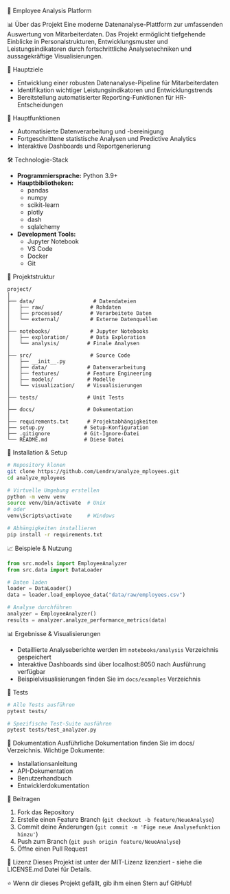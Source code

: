 🚀 Employee Analysis Platform

📊 Über das Projekt
Eine moderne Datenanalyse-Plattform zur umfassenden Auswertung von Mitarbeiterdaten. Das Projekt ermöglicht tiefgehende Einblicke in Personalstrukturen, Entwicklungsmuster und Leistungsindikatoren durch fortschrittliche Analysetechniken und aussagekräftige Visualisierungen.

🎯 Hauptziele
* Entwicklung einer robusten Datenanalyse-Pipeline für Mitarbeiterdaten
* Identifikation wichtiger Leistungsindikatoren und Entwicklungstrends
* Bereitstellung automatisierter Reporting-Funktionen für HR-Entscheidungen

🔑 Hauptfunktionen
* Automatisierte Datenverarbeitung und -bereinigung
* Fortgeschrittene statistische Analysen und Predictive Analytics
* Interaktive Dashboards und Reportgenerierung

🛠️ Technologie-Stack
* **Programmiersprache:** Python 3.9+
* **Hauptbibliotheken:**
   * pandas
   * numpy
   * scikit-learn
   * plotly
   * dash
   * sqlalchemy
* **Development Tools:**
   * Jupyter Notebook
   * VS Code
   * Docker
   * Git

📁 Projektstruktur
```
project/
│
├── data/                   # Datendateien
│   ├── raw/               # Rohdaten
│   ├── processed/         # Verarbeitete Daten
│   └── external/          # Externe Datenquellen
│
├── notebooks/             # Jupyter Notebooks
│   ├── exploration/       # Data Exploration
│   └── analysis/         # Finale Analysen
│
├── src/                   # Source Code
│   ├── __init__.py
│   ├── data/             # Datenverarbeitung
│   ├── features/         # Feature Engineering
│   ├── models/           # Modelle
│   └── visualization/    # Visualisierungen
│
├── tests/                # Unit Tests
│
├── docs/                 # Dokumentation
│
├── requirements.txt      # Projektabhängigkeiten
├── setup.py             # Setup-Konfiguration
├── .gitignore           # Git-Ignore-Datei
└── README.md            # Diese Datei
```

🚀 Installation & Setup
```bash
# Repository klonen
git clone https://github.com/Lendrx/analyze_mployees.git
cd analyze_mployees

# Virtuelle Umgebung erstellen
python -m venv venv
source venv/bin/activate  # Unix
# oder
venv\Scripts\activate     # Windows

# Abhängigkeiten installieren
pip install -r requirements.txt
```

📈 Beispiele & Nutzung
```python
from src.models import EmployeeAnalyzer
from src.data import DataLoader

# Daten laden
loader = DataLoader()
data = loader.load_employee_data("data/raw/employees.csv")

# Analyse durchführen
analyzer = EmployeeAnalyzer()
results = analyzer.analyze_performance_metrics(data)
```

📊 Ergebnisse & Visualisierungen
* Detaillierte Analyseberichte werden im `notebooks/analysis` Verzeichnis gespeichert
* Interaktive Dashboards sind über localhost:8050 nach Ausführung verfügbar
* Beispielvisualisierungen finden Sie im `docs/examples` Verzeichnis

🧪 Tests
```bash
# Alle Tests ausführen
pytest tests/

# Spezifische Test-Suite ausführen
pytest tests/test_analyzer.py
```

📝 Dokumentation
Ausführliche Dokumentation finden Sie im docs/ Verzeichnis. Wichtige Dokumente:
* Installationsanleitung
* API-Dokumentation
* Benutzerhandbuch
* Entwicklerdokumentation

🤝 Beitragen
1. Fork das Repository
2. Erstelle einen Feature Branch (`git checkout -b feature/NeueAnalyse`)
3. Commit deine Änderungen (`git commit -m 'Füge neue Analysefunktion hinzu'`)
4. Push zum Branch (`git push origin feature/NeueAnalyse`)
5. Öffne einen Pull Request

📜 Lizenz
Dieses Projekt ist unter der MIT-Lizenz lizenziert - siehe die LICENSE.md Datei für Details.

⭐️ Wenn dir dieses Projekt gefällt, gib ihm einen Stern auf GitHub!
